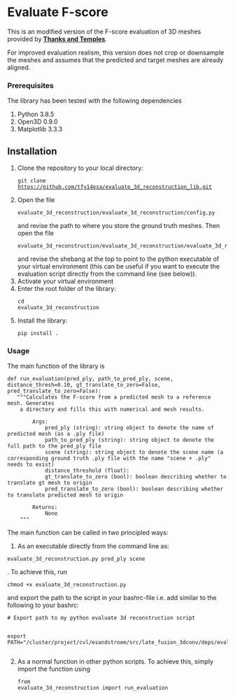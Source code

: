 # Evaluate F-score

This is an modified version of the F-score evaluation of 3D meshes provided by [**Thanks and Temples**](https://github.com/isl-org/TanksAndTemples/tree/master/python_toolbox/evaluation). 

For improved evaluation realism, this version does not crop or downsample the meshes and assumes that the predicted and target meshes are already aligned.

### Prerequisites
The library has been tested with the following dependencies

1. Python 3.8.5
2. Open3D 0.9.0
3. Matplotlib 3.3.3

## Installation

1. Clone the repository to your local directory: <pre><code>git clone https://github.com/tfy14esa/evaluate_3d_reconstruction_lib.git</code></pre>
2. Open the file <pre><code>evaluate_3d_reconstruction/evaluate_3d_reconstruction/config.py</code></pre> and revise the path to where you store the ground truth meshes. Then open the file <pre><code>evaluate_3d_reconstruction/evaluate_3d_reconstruction/evaluate_3d_reconstruction.py</code></pre> and revise the shebang at the top to point to the python executable of your virtual environment (this can be useful if you want to execute the evaluation script directly from the command line (see below)).
2. Activate your virtual environment
3. Enter the root folder of the library: <pre><code>cd evaluate_3d_reconstruction</code></pre>
4. Install the library: <pre><code>pip install .</code></pre>
 
### Usage

The main function of the library is 
<pre><code>def run_evaluation(pred_ply, path_to_pred_ply, scene, distance_thresh=0.10, gt_translate_to_zero=False, pred_translate_to_zero=False):
   """Calculates the F-score from a predicted mesh to a reference mesh. Generates
    a directory and fills this with numerical and mesh results.

        Args:
            pred_ply (string): string object to denote the name of predicted mesh (as a .ply file)
            path_to_pred_ply (string): string object to denote the full path to the pred_ply file
            scene (string): string object to denote the scene name (a corresponding ground truth .ply file with the name "scene + .ply" needs to exist)
            distance_threshold (float):
            gt_translate_to_zero (bool): boolean describing whether to translate gt mesh to origin
            pred_translate_to_zero (bool): boolean describing whether to translate predicted mesh to origin

        Returns:
            None
    """
</code></pre>

The main function can be called in two principled ways:

1. As an executable directly from the command line as:
<pre><code>evaluate_3d_reconstruction.py pred_ply scene</code></pre>. To achieve this, run <pre><code>chmod +x evaluate_3d_reconstruction.py</code></pre> and export the path to the script in your bashrc-file i.e. add similar to the following to your bashrc: <pre><code># Export path to my python evaluate 3d reconstruction script
export PATH="/cluster/project/cvl/esandstroem/src/late_fusion_3dconv/deps/evaluate_3d_reconstruction/evaluate_3d_reconstruction:$PATH"</code></pre>

2. As a normal function in other python scripts. To achieve this, simply import the function using <pre><code>from evaluate_3d_reconstruction import run_evaluation</code></pre>
